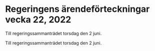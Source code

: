 # Regeringens ärendeförteckningar vecka 22, 2022

Till regeringssammanträdet torsdag den 2 juni.

Till regeringssammanträdet torsdag den 2 juni.
